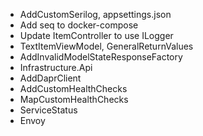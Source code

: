 * AddCustomSerilog, appsettings.json
* Add seq to docker-compose
* Update ItemController to use ILogger
* TextItemViewModel, GeneralReturnValues
* AddInvalidModelStateResponseFactory
* Infrastructure.Api
* AddDaprClient
* AddCustomHealthChecks
* MapCustomHealthChecks
* ServiceStatus
* Envoy